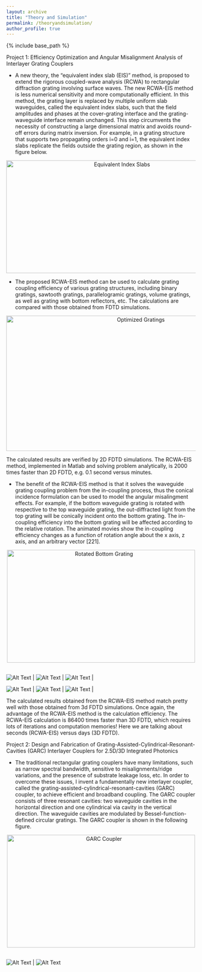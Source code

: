 ```yaml
---
layout: archive
title: "Theory and Simulation"
permalink: /theoryandsimulation/
author_profile: true
---
```


{% include base_path %}

Project 1: Efficiency Optimization and Angular Misalignment Analysis of Interlayer Grating Couplers 
* A new theory, the “equivalent index slab (EIS)” method, is proposed to extend the rigorous coupled-wave analysis (RCWA) to rectangular diffraction grating involving surface waves. The new RCWA-EIS method is less numerical sensitivity and more computationally efficient. In this method, the grating layer is replaced by multiple uniform slab waveguides, called the equivalent index slabs, such that the field amplitudes and phases at the cover-grating interface and the grating-waveguide interface remain unchanged. This step circumvents the necessity of constructing a large dimensional matrix and avoids round-off errors during matrix inversion. For example, in a grating structure that supports two propagating orders i=0 and i=1, the equivalent index slabs replicate the fields outside the grating region, as shown in the figure below. <br/>
<center><img src="/images/fig_slab.png" alt="Equivalent Index Slabs" style="width:600px;height:300px;"></center>

* The proposed RCWA-EIS method can be used to calculate grating coupling efficiency of various grating structures, including binary gratings, sawtooth gratings, parallelogramic gratings, volume gratings, as well as grating with bottom reflectors, etc. The calculations are compared with those obtained from FDTD simulations. <br/>
<center><img src="/images/fig_gr_opt.png" alt="Optimized Gratings" style="width:700px;height:360px;"></center>

The calculated results are verified by 2D FDTD simulations. The RCWA-EIS method, implemented in Matlab and solving problem analytically, is 2000 times faster than 2D FDTD, e.g. 0.1 second versus minutes.

* The benefit of the RCWA-EIS method is that it solves the waveguide grating coupling problem from the in-coupling process, thus the conical incidence formulation can be used to model the angular misalingment effects. For example, if the bottom waveguide grating is rotated with respective to the top waveguide grating, the out-diffracted light from the top grating will be conically incident onto the bottom grating. The in-coupling efficiency into the bottom grating will be affected according to the relative rotation. The animated movies show the in-coupling efficiency changes as a function of rotation angle about the x axis, z axis, and an arbitrary vector [221].<br/>
<center><img src="/images/fig_rot.png" alt="Rotated Bottom Grating" style="width:500px;height:300px;"></center>
<br/>

![Alt Text](https://github.com/congshanwan/congshanwan.github.io/raw/master/files/rotate_001_conf.gif)  |  ![Alt Text](https://github.com/congshanwan/congshanwan.github.io/raw/master/files/rotate_100_conf.gif)  |  ![Alt Text](https://github.com/congshanwan/congshanwan.github.io/raw/master/files/rotate_221_conf.gif)  | 

![Alt Text](https://github.com/congshanwan/congshanwan.github.io/raw/master/files/rotate_001_eff.gif)  |  ![Alt Text](https://github.com/congshanwan/congshanwan.github.io/raw/master/files/rotate_100_eff.gif)  |  ![Alt Text](https://github.com/congshanwan/congshanwan.github.io/raw/master/files/rotate_221_eff.gif)  |    

The calculated results obtained from the RCWA-EIS method match pretty well with those obtained from 3d FDTD simulations. Once again, the advantage of the RCWA-EIS method is the calculation efficiency. The RCWA-EIS calculation is 86400 times faster than 3D FDTD, which requires lots of iterations and computation memories! Here we are talking about seconds (RCWA-EIS) versus days (3D FDTD). 

Project 2: Design and Fabrication of Grating-Assisted-Cylindrical-Resonant-Cavities (GARC) Interlayer Couplers for 2.5D/3D Integrated Photonics
* The traditional rectangular grating couplers have many limitations, such as narrow spectral bandwidth, sensitive to misalignments/ridge variations, and the presence of substrate leakage loss, etc. In order to overcome these issues, I invent a fundamentally new interlayer coupler, called the grating-assisted-cylindrical-resonant-cavities (GARC) coupler, to achieve efficient and broadband coupling. The GARC coupler consists of three resonant cavities: two waveguide cavities in the horizontal direction and one cylindrical via cavity in the vertical direction. The waveguide cavities are modulated by Bessel-function-defined circular gratings. The GARC coupler is shown in the following figure. 
<center><img src="/images/fig_garc.png" alt="GARC Coupler" style="width:500px;height:300px;"></center>
<br/>

![Alt Text](https://github.com/congshanwan/congshanwan.github.io/raw/master/files/ASi_movie_y_res150_t400.gif)  |  ![Alt Text](https://github.com/congshanwan/congshanwan.github.io/raw/master/files/GARC_field_gr.gif)

